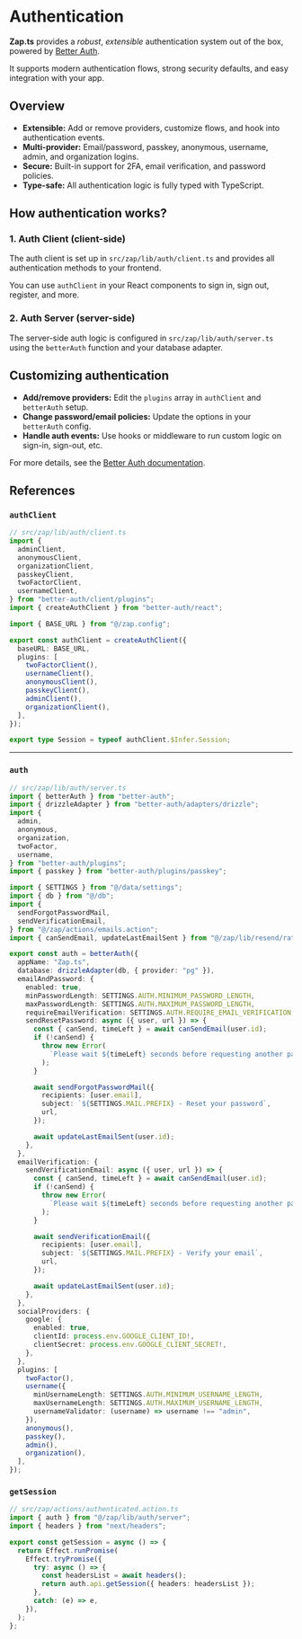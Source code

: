 # Authentication

**Zap.ts** provides a _robust_, _extensible_ authentication system out of the box, powered by [Better Auth](https://www.better-auth.com/).

It supports modern authentication flows, strong security defaults, and easy integration with your app.

## Overview

- **Extensible:** Add or remove providers, customize flows, and hook into authentication events.
- **Multi-provider:** Email/password, passkey, anonymous, username, admin, and organization logins.
- **Secure:** Built-in support for 2FA, email verification, and password policies.
- **Type-safe:** All authentication logic is fully typed with TypeScript.

## How authentication works?

### 1. Auth Client (client-side)

The auth client is set up in `src/zap/lib/auth/client.ts` and provides all authentication methods to your frontend.

You can use `authClient` in your React components to sign in, sign out, register, and more.

### 2. Auth Server (server-side)

The server-side auth logic is configured in `src/zap/lib/auth/server.ts` using the `betterAuth` function and your database adapter.

## Customizing authentication

- **Add/remove providers:** Edit the `plugins` array in `authClient` and `betterAuth` setup.
- **Change password/email policies:** Update the options in your `betterAuth` config.
- **Handle auth events:** Use hooks or middleware to run custom logic on sign-in, sign-out, etc.

For more details, see the [Better Auth documentation](https://www.better-auth.com/docs/introduction).

## References

### `authClient`

```ts
// src/zap/lib/auth/client.ts
import {
  adminClient,
  anonymousClient,
  organizationClient,
  passkeyClient,
  twoFactorClient,
  usernameClient,
} from "better-auth/client/plugins";
import { createAuthClient } from "better-auth/react";

import { BASE_URL } from "@/zap.config";

export const authClient = createAuthClient({
  baseURL: BASE_URL,
  plugins: [
    twoFactorClient(),
    usernameClient(),
    anonymousClient(),
    passkeyClient(),
    adminClient(),
    organizationClient(),
  ],
});

export type Session = typeof authClient.$Infer.Session;
```

---

###  `auth`

```ts
// src/zap/lib/auth/server.ts
import { betterAuth } from "better-auth";
import { drizzleAdapter } from "better-auth/adapters/drizzle";
import {
  admin,
  anonymous,
  organization,
  twoFactor,
  username,
} from "better-auth/plugins";
import { passkey } from "better-auth/plugins/passkey";

import { SETTINGS } from "@/data/settings";
import { db } from "@/db";
import {
  sendForgotPasswordMail,
  sendVerificationEmail,
} from "@/zap/actions/emails.action";
import { canSendEmail, updateLastEmailSent } from "@/zap/lib/resend/rate-limit";

export const auth = betterAuth({
  appName: "Zap.ts",
  database: drizzleAdapter(db, { provider: "pg" }),
  emailAndPassword: {
    enabled: true,
    minPasswordLength: SETTINGS.AUTH.MINIMUM_PASSWORD_LENGTH,
    maxPasswordLength: SETTINGS.AUTH.MAXIMUM_PASSWORD_LENGTH,
    requireEmailVerification: SETTINGS.AUTH.REQUIRE_EMAIL_VERIFICATION,
    sendResetPassword: async ({ user, url }) => {
      const { canSend, timeLeft } = await canSendEmail(user.id);
      if (!canSend) {
        throw new Error(
          `Please wait ${timeLeft} seconds before requesting another password reset email.`,
        );
      }

      await sendForgotPasswordMail({
        recipients: [user.email],
        subject: `${SETTINGS.MAIL.PREFIX} - Reset your password`,
        url,
      });

      await updateLastEmailSent(user.id);
    },
  },
  emailVerification: {
    sendVerificationEmail: async ({ user, url }) => {
      const { canSend, timeLeft } = await canSendEmail(user.id);
      if (!canSend) {
        throw new Error(
          `Please wait ${timeLeft} seconds before requesting another password reset email.`,
        );
      }

      await sendVerificationEmail({
        recipients: [user.email],
        subject: `${SETTINGS.MAIL.PREFIX} - Verify your email`,
        url,
      });

      await updateLastEmailSent(user.id);
    },
  },
  socialProviders: {
    google: {
      enabled: true,
      clientId: process.env.GOOGLE_CLIENT_ID!,
      clientSecret: process.env.GOOGLE_CLIENT_SECRET!,
    },
  },
  plugins: [
    twoFactor(),
    username({
      minUsernameLength: SETTINGS.AUTH.MINIMUM_USERNAME_LENGTH,
      maxUsernameLength: SETTINGS.AUTH.MAXIMUM_USERNAME_LENGTH,
      usernameValidator: (username) => username !== "admin",
    }),
    anonymous(),
    passkey(),
    admin(),
    organization(),
  ],
});
```

### `getSession`

```ts
// src/zap/actions/authenticated.action.ts
import { auth } from "@/zap/lib/auth/server";
import { headers } from "next/headers";

export const getSession = async () => {
  return Effect.runPromise(
    Effect.tryPromise({
      try: async () => {
        const headersList = await headers();
        return auth.api.getSession({ headers: headersList });
      },
      catch: (e) => e,
    }),
  );
};
```
